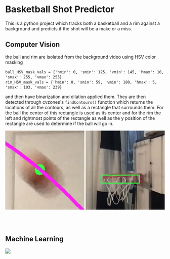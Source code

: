# Basketball Shot Predictor
This is a python project which tracks both a basketball and a rim against a background and predicts if the shot will be a make or a miss. 

## Computer Vision
the ball and rim are isolated from the background video using HSV color masking
```
ball_HSV_mask_vals = {'hmin': 0, 'smin': 125, 'vmin': 145, 'hmax': 10, 'smax': 255, 'vmax': 255}
rim_HSV_mask_vals = {'hmin': 0, 'smin': 59, 'vmin': 180, 'hmax': 5, 'smax': 103, 'vmax': 239}
```
and then have binarization and dilation applied them. They are then detected through cvzones's ```findContours()``` function which returns the locations of all the contours, as well as a rectangle that surrounds them. For the ball the center of this rectangle is used as its center and for the rim the left and rightmost points of the rectangle as well as the y position of the rectangle are used to determine if the ball will go in.

 
<img src="assets/ball.jpg" height="250" width="250" > <img src="assets/rim.jpg" height="250" width="250" >

<br><br>

## Machine Learning

<img src="assets/ballarc.jpg" align="left" height="400" >
